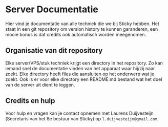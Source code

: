 Server Documentatie
===================

Hier vind je documentatie van alle techniek die we bij Sticky hebben. Het staat in een git repository om version history te kunnen garanderen, een mooie bonus is dat credits ook automatisch worden meegenomen.

Organisatie van dit repository
------------------------------

Elke server/VPS/stuk techniek krijgt een directory in het repository. Zo kan iemand snel de documentatie vinden van het apparaat waar hij/zij naar zoekt. Elke directory heeft files die aansluiten op het onderwerp wat je zoekt. Ook is er voor elke directory een README.md bestand wat het doel van de server uit dient te leggen.

Credits en hulp
---------------

Voor hulp en vragen kan je contact opnemen met Laurens Duijvesteijn (Secretaris van het 8e bestuur van Sticky) op `l.duijvesteijn@gmail.com`.
